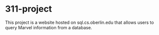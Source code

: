 # 311-project
This project is a website hosted on sql.cs.oberlin.edu that allows users to query Marvel information from a database.
